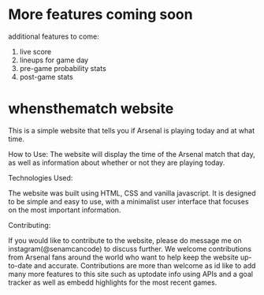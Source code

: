 
# More features coming soon

additional features to come: 
1. live score 
2. lineups for game day
3. pre-game probability stats 
4. post-game stats 


# whensthematch website 

This is a simple website that tells you if Arsenal is playing today and at what time. 

How to Use:
The website will display the time of the Arsenal match that day, as well as information about whether or not they are playing today.

Technologies Used: 

The website was built using HTML, CSS and vanilla javascript. It is designed to be simple and easy to use, with a minimalist user interface that focuses on the most important information.

Contributing: 

If you would like to contribute to the website, please do message me on instagram(@senamcancode) to discuss further. We welcome contributions from Arsenal fans around the world who want to help keep the website up-to-date and accurate. Contributions are more than welcome as id like to add many more features to this site such as uptodate info using APIs and a goal tracker as well as embedd highlights for the most recent games. 



<!-- >>>>>>> 5c518d5b60585ec3ff4667bc75ed69fb45331e92 -->
